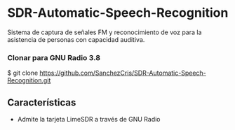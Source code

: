# SDR-Automatic-Speech-Recognition
 Sistema de captura de señales FM y reconocimiento de voz para la asistencia de personas con capacidad auditiva.

### Clonar para GNU Radio 3.8

$ git clone https://github.com/SanchezCris/SDR-Automatic-Speech-Recognition.git

## Características

* Admite la tarjeta LimeSDR a través de GNU Radio
